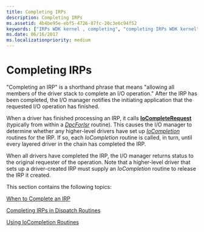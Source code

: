 ```yaml
---
title: Completing IRPs
description: Completing IRPs
ms.assetid: 4b4be95e-ebf5-4726-87fc-20c3e6c94f52
keywords: ["IRPs WDK kernel , completing", "completing IRPs WDK kernel", "finished IRPs WDK kernel", "I/O WDK kernel , operation completed", "completing IRPs WDK kernel , about completing IRPs"]
ms.date: 06/16/2017
ms.localizationpriority: medium
---
```


# Completing IRPs





"Completing an IRP" is a shorthand phrase that means "allowing all members of the driver stack to complete an I/O operation." After the IRP has been completed, the I/O manager notifies the initiating application that the requested I/O operation has finished.

When a driver has finished processing an IRP, it calls [**IoCompleteRequest**](https://docs.microsoft.com/windows-hardware/drivers/ddi/wdm/nf-wdm-iocompleterequest) (typically from within a [*DpcForIsr*](https://docs.microsoft.com/windows-hardware/drivers/ddi/wdm/nc-wdm-io_dpc_routine) routine). This causes the I/O manager to determine whether any higher-level drivers have set up [*IoCompletion*](https://docs.microsoft.com/windows-hardware/drivers/ddi/wdm/nc-wdm-io_completion_routine) routines for the IRP. If so, each *IoCompletion* routine is called, in turn, until every layered driver in the chain has completed the IRP.

When all drivers have completed the IRP, the I/O manager returns status to the original requester of the operation. Note that a higher-level driver that sets up a driver-created IRP must supply an *IoCompletion* routine to release the IRP it created.

This section contains the following topics:

[When to Complete an IRP](when-to-complete-an-irp.md)

[Completing IRPs in Dispatch Routines](completing-irps-in-dispatch-routines.md)

[Using IoCompletion Routines](using-iocompletion-routines.md)

 

 




